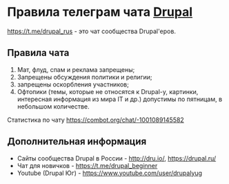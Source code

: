 # Правила телеграм чата [Drupal](https://t.me/drupal_rus)

https://t.me/drupal_rus - это чат сообщества Drupal'еров.

## Правила чата
1. Мат, флуд, спам и реклама запрещены;
2. Запрещены обсуждения политики и религии;
3. запрещены оскорбления участников;
4. Офтопики (темы, которые не относятся к Drupal-у, картинки, интересная информация из мира IT и др.) допустимы по пятницам, в небольшом количестве. 

Статистика по чату https://combot.org/chat/-1001089145582

## Дополнительная информация

* Сайты сообщества Drupal в России - http://dru.io/, https://drupal.ru/
* Чат для новичков - https://t.me/drupal_beginner 
* Youtube (Drupal Юг) - https://www.youtube.com/user/drupalyug
